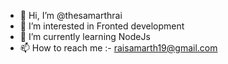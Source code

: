 - 👋 Hi, I’m @thesamarthrai
- 👀 I’m interested in Fronted development
- 🌱 I’m currently learning NodeJs
- 📫 How to reach me :- raisamarth19@gmail.com

<!---raisamarth19@gmail.com
thesamarthrai/thesamarthrai is a ✨ special ✨ repository because its `README.md` (this file) appears on your GitHub profile.
You can click the Preview link to take a look at your changes.
--->
